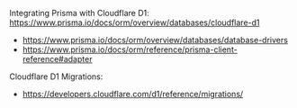 Integrating Prisma with Cloudflare D1: https://www.prisma.io/docs/orm/overview/databases/cloudflare-d1

- https://www.prisma.io/docs/orm/overview/databases/database-drivers
- https://www.prisma.io/docs/orm/reference/prisma-client-reference#adapter

Cloudflare D1 Migrations:

- https://developers.cloudflare.com/d1/reference/migrations/
